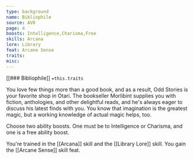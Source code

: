 ```yaml
---
type: background
name: Bibliophile 
source: AV0
page: 4
boosts: Intelligence,Charisma,Free
skills: Arcana
lore: Library
feat: Arcane Sense
traits: 
misc: 
---
```


[[### Bibliophile]]
`=this.traits`


You love few things more than a good book, and as a result, Odd Stories is your favorite shop in Otari. The bookseller Morlibint supplies you with fiction, anthologies, and other delightful reads, and he's always eager to discuss his latest finds with you. You know that imagination is the greatest magic, but a working knowledge of actual magic helps, too.

Choose two ability boosts. One must be to Intelligence or Charisma, and one is a free ability boost.

You're trained in the [[Arcana]] skill and the [[Library Lore]] skill. You gain the [[Arcane Sense]] skill feat.

